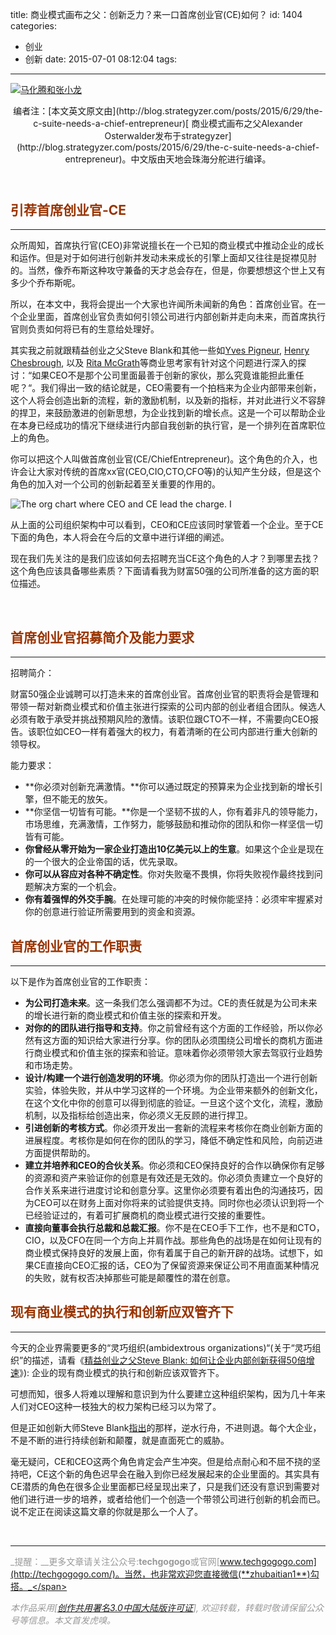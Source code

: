 title: 商业模式画布之父：创新乏力？来一口首席创业官(CE)如何？
id: 1404
categories:
  - 创业
  - 创新
date: 2015-07-01 08:12:04
tags:
---

[![马化腾和张小龙](http://techgogogo.com/wp-content/uploads/2015/06/马化腾和张小龙.jpg)](http://techgogogo.com/wp-content/uploads/2015/06/马化腾和张小龙.jpg)

<header>
<div class="meta"><span class="author">编者注：[本文英文原文由](http://blog.strategyzer.com/posts/2015/6/29/the-c-suite-needs-a-chief-entrepreneur)</span><span class="author">[ 商业模式画布之父Alexander Osterwalder发布于strategyzer](http://blog.strategyzer.com/posts/2015/6/29/the-c-suite-needs-a-chief-entrepreneur)。中文版由天地会珠海分舵进行编译。</span></div>
</header>
<div class="meta"></div>

## <span style="color: #993300;">引荐首席创业官-CE</span>

* * *

众所周知，首席执行官(CEO)非常说擅长在一个已知的商业模式中推动企业的成长和运作。但是对于如何进行创新并发动未来成长的引擎上面却又往往是捉襟见肘的。当然，像乔布斯这种攻守兼备的天才总会存在，但是，你要想想这个世上又有多少个乔布斯呢。
<div id="yui_3_17_2_1_1435666559204_286" class="body entry-content">
<div id="item-5590dad7e4b004f41ba922a3" class="sqs-layout sqs-grid-12 columns-12" data-layout-label="Post Body" data-type="item" data-updated-on="1435557893896">
<div id="yui_3_17_2_1_1435666559204_285" class="row sqs-row">
<div id="yui_3_17_2_1_1435666559204_284" class="col sqs-col-12 span-12">
<div id="block-4507ad942095edc79e78" class="sqs-block html-block sqs-block-html" data-block-type="2">
<div id="yui_3_17_2_1_1435666559204_720" class="sqs-block-content">

所以，在本文中，我将会提出一个大家也许闻所未闻新的角色：首席创业官。在一个企业里面，首席创业官负责如何引领公司进行内部创新并走向未来，而首席执行官则负责如何将已有的生意给处理好。

其实我之前就跟精益创业之父Steve Blank和其他一些如[Yves Pigneur](https://twitter.com/ypigneur), [Henry Chesbrough](https://twitter.com/HenryChesbrough), 以及 [Rita McGrath](https://twitter.com/rgmcgrath)等商业思考家有针对这个问题进行深入的探讨：“如果CEO不是那个公司里面最善于创新的家伙，那么究竟谁能担此重任呢？“。我们得出一致的结论就是，CEO需要有一个拍档来为企业内部带来创新，这个人将会创造出新的流程，新的激励机制，以及新的指标，并对此进行义不容辞的捍卫，来鼓励激进的创新思想，为企业找到新的增长点。这是一个可以帮助企业在本身已经成功的情况下继续进行内部自我创新的执行官，是一个排列在首席职位上的角色。

你可以把这个人叫做首席创业官(CE/ChiefEntrepreneur)。这个角色的介入，也许会让大家对传统的首席xx官(CEO,CIO,CTO,CFO等)的认知产生分歧，但是这个角色的加入对一个公司的创新起着至关重要的作用的。

![The org chart where CEO and CE lead the charge. I](http://static1.squarespace.com/static/51913f1ce4b07b22f5332872/t/559146f5e4b03ab3a9aab1ff/1435584259741/Chief_Entrpreneur_Org_Chart?format=1500w)

从上面的公司组织架构中可以看到，CEO和CE应该同时掌管着一个企业。至于CE下面的角色，本人将会在今后的文章中进行详细的阐述。

现在我们先关注的是我们应该如何去招聘充当CE这个角色的人才？到哪里去找？这个角色应该具备哪些素质？下面请看我为财富50强的公司所准备的这方面的职位描述。

&nbsp;

</div>
</div>
<div id="block-yui_3_17_2_3_1435558134398_10462" class="sqs-block html-block sqs-block-html" data-block-type="2">
<div class="sqs-block-content">

## <span style="color: #993300;">**首席创业官招募简介及能力要求**</span>

* * *

招聘简介：

</div>
<div class="sqs-block-content">

财富50强企业诚聘可以打造未来的首席创业官。首席创业官的职责将会是管理和带领一帮对新商业模式和价值主张进行探索的公司内部的创业者组合团队。候选人必须有敢于承受并挑战预期风险的激情。该职位跟CTO不一样，不需要向CEO报告。该职位如CEO一样有着强大的权力，有着清晰的在公司内部进行重大创新的领导权。

能力要求：

*   **你必须对创新充满激情。**你可以通过既定的预算来为企业找到新的增长引擎，但不能无的放矢。
*   **你坚信一切皆有可能。**你是一个坚韧不拔的人，你有着非凡的领导能力，市场思维，充满激情，工作努力，能够鼓励和推动你的团队和你一样坚信一切皆有可能。
*   **你曾经从零开始为一家企业打造出10亿美元以上的生意**。如果这个企业是现在的一个很大的企业帝国的话，优先录取。
*   **你可以从容应对各种不确定性**。你对失败毫不畏惧，你将失败视作最终找到问题解决方案的一个机会。
*   **你有着强悍的外交手腕**。在处理可能的冲突的时候你能坚持：必须牢牢握紧对你的创意进行验证所需要用到的资金和资源。
&nbsp;

## <span style="color: #993300;">**首席创业官的工作职责**</span>

* * *

以下是作为首席创业官的工作职责：

*   **为公司打造未来**。这一条我们怎么强调都不为过。CE的责任就是为公司未来的增长进行新的商业模式和价值主张的探索和开发。
*   **对你的的团队进行指导和支持**。你之前曾经有这个方面的工作经验，所以你必然有这方面的知识给大家进行分享。你的团队必须围绕公司增长的商机方面进行商业模式和价值主张的探索和验证。意味着你必须带领大家去驾驭行业趋势和市场走势。
*   **设计/构建一个进行创造发明的环境**。你必须为你的团队打造出一个进行创新实验，体验失败，并从中学习这样的一个环境。为企业带来额外的创新文化，在这个文化中你的创意可以得到彻底的验证。一旦这个这个文化，流程，激励机制，以及指标给创造出来，你必须义无反顾的进行捍卫。
*   **引进创新的考核方式**。你必须开发出一套新的流程来考核你在商业创新方面的进展程度。考核你是如何在你的团队的学习，降低不确定性和风险，向前迈进方面提供帮助的。
*   **建立并培养和CEO的合伙关系**。你必须和CEO保持良好的合作以确保你有足够的资源和资产来验证你的创意是有效还是无效的。你必须负责建立一个良好的合作关系来进行进度讨论和创意分享。这里你必须要有着出色的沟通技巧，因为CEO可以在财务上面对你将来的试验提供支持。同时你也必须认识到将一个已经验证过的，有着可扩展商机的商业模式进行交接的重要性。
*   **直接向董事会执行总裁和总裁汇报**。你不是在CEO手下工作，也不是和CTO，CIO，以及CFO在同一个方向上并肩作战。那些角色的战场是在如何让现有的商业模式保持良好的发展上面，你有着属于自己的新开辟的战场。试想下，如果CE直接向CEO汇报的话，CEO为了保留资源来保证公司不用直面某种情况的失败，就有权否决掉那些可能是颠覆性的潜在创意。
&nbsp;

## **<span style="color: #993300;">现有商业模式的执行和创新应双管齐下</span>**

* * *

今天的企业界需要更多的“灵巧组织(ambidextrous organizations)“(关于“灵巧组织”的描述，请看《[精益创业之父Steve Blank: 如何让企业内部创新获得50倍增速](http://techgogogo.com/2015/06/%e7%b2%be%e7%9b%8a%e5%88%9b%e4%b8%9a%e4%b9%8b%e7%88%b6steve-blank-%e5%a6%82%e4%bd%95%e8%ae%a9%e4%bc%81%e4%b8%9a%e5%86%85%e9%83%a8%e5%88%9b%e6%96%b0%e8%8e%b7%e5%be%9750%e5%80%8d%e5%a2%9e%e9%80%9f/)》): 企业的现有商业模式的执行和创新应该双管齐下。

可想而知，很多人将难以理解和意识到为什么要建立这种组织架构，因为几十年来人们对CEO这种一枝独大的权力架构已经习以为常了。

但是正如创新大师Steve Blank[指出](http://steveblank.com/2012/12/03/the-future-of-corporate-innovation-and-entrepreneurship/)的那样，逆水行舟，不进则退。每个大企业，不是不断的进行持续创新和颠覆，就是直面死亡的威胁。

毫无疑问，CE和CEO这两个角色肯定会产生冲突。但是给点耐心和不屈不挠的坚持吧，CE这个新的角色迟早会在融入到你已经发展起来的企业里面的。其实具有CE潜质的角色在很多企业里面都已经呈现出来了，只是我们还没有意识到需要对他们进行进一步的培养，或者给他们一个创造一个带领公司进行创新的机会而已。说不定正在阅读这篇文章的你就是那么一个人了。

</div>
</div>
</div>
</div>
</div>
</div>
&nbsp;

* * *

<span style="color: #999999;">_提醒：__更多文章请关注公众号:**techgogogo**或官网[www.techgogogo.com](http://techgogogo.com/)。当然，也非常欢迎您直接微信(**zhubaitian1**)勾搭。_</span>

<span style="color: #999999;">_本作品采用[[创作共用署名3.0中国大陆版许可证](http://creativecommons.org/licenses/by/3.0/cn/)], 欢迎转载，转载时敬请保留公众号等信息。本文首发虎嗅。_</span>
